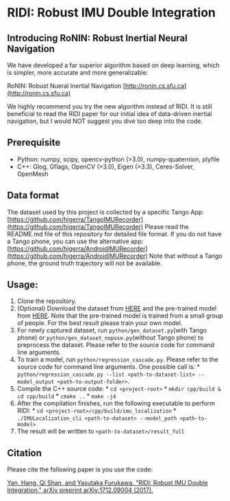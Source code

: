 # RIDI: Robust IMU Double Integration
## Introducing RoNIN: Robust Inertial Neural Navigation
We have developed a far superior algorithm based on deep learning, which is simpler, more accurate and more generalizable:

RoNIN: Robust Nueral Inertial Navigation
[http://ronin.cs.sfu.ca](http://ronin.cs.sfu.ca)

We highly recommend you try the new algorithm instead of RIDI. It is still beneficial to read the RIDI paper for our initial idea of data-driven inertial navigation, but I would NOT suggest you dive too deep into the code.

## Prerequisite
  * Python: numpy, scipy, opencv-python (>3.0), numpy-quaternion, plyfile
  * C++: Glog, Gflags, OpenCV (>3.0), Eigen (>3.3), Ceres-Solver, OpenMesh
## Data format
The dataset used by this project is collected by a specific Tango App:
[https://github.com/higerra/TangoIMURecorder](https://github.com/higerra/TangoIMURecorder)
Please read the README.md file of this repository for detailed file format.
If you do not have a Tango phone, you can use the alternative app:
[https://github.com/higerra/AndroidIMURecorder](https://github.com/higerra/AndroidIMURecorder)
Note that without a Tango phone, the ground truth trajectory will not be available.

## Usage:
  1. Clone the repository.
  2. (Optional) Download the dataset from [HERE](https://www.dropbox.com/s/9zzaj3h3u4bta23/ridi_data_publish_v2.zip?dl=0) and the pre-trained model from [HERE](https://wustl.box.com/s/fsjta6399idcb9lmd6maf4e215wxbp6i). Note that the pre-trained model is trained from a small group of people. For the best result please train your own model.
  3. For newly captured dataset, run ```python/gen_dataset.py```(with Tango phone) or ```python/gen_dataset_nopose.py```(without Tango phone) to preprocess the dataset. Please refer to the source code for command line arguments.
  4. To train a model, run ```python/regression_cascade.py```. Please refer to the source code for command line arguments. One possible call is:
    * ```python/regression_cascade.py --list <path-to-dataset-list> --model_output <path-to-output-folder>```.
  5. Compile the C++ source code:
    * ```cd <project-root>```
    * ```mkdir cpp/build & cd cpp/build```
    * ```cmake ..```
    * ```make -j4```
  6. After the compilation finishes, run the following executable to perform RIDI:
    * ```cd <project-root>/cpp/build/imu_localization```
    * ```./IMULocalization_cli <path-to-dataset> --model_path <path-to-model>```
  7. The result will be written to ```<path-to-dataset>/result_full```
  
  ## Citation
  Please cite the following paper is you use the code:
  
  [Yan, Hang, Qi Shan, and Yasutaka Furukawa. "RIDI: Robust IMU Double Integration." arXiv preprint arXiv:1712.09004 (2017).](https://arxiv.org/abs/1712.09004)
